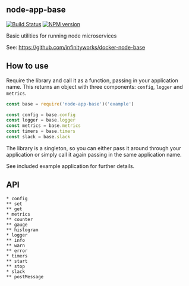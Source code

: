 node-app-base
---

[![Build Status](https://travis-ci.org/infinityworks/node-app-base.svg?branch=master)](https://travis-ci.org/infinityworks/node-app-base)
[![NPM version](https://badge.fury.io/js/node-app-base.svg)](http://badge.fury.io/js/node-app-base)

Basic utilities for running node microservices

See: https://github.com/infinityworks/docker-node-base

## How to use

Require the library and call it as a function, passing in your application name. This returns an object with three components: `config`, `logger` and `metrics`.

```js
const base = require('node-app-base')('example')

const config = base.config
const logger = base.logger
const metrics = base.metrics
const timers = base.timers
const slack = base.slack
```

The library is a singleton, so you can either pass it around through your application or simply call it again passing in the same application name.

See included example application for further details.

## API

```
* config
** set
** get
* metrics
** counter
** gauge
** histogram
* logger
** info
** warn
** error
* timers
** start
** stop
* slack
** postMessage
```
